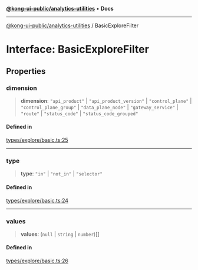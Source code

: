 [**@kong-ui-public/analytics-utilities**](../README.md) • **Docs**

***

[@kong-ui-public/analytics-utilities](../README.md) / BasicExploreFilter

# Interface: BasicExploreFilter

## Properties

### dimension

> **dimension**: `"api_product"` \| `"api_product_version"` \| `"control_plane"` \| `"control_plane_group"` \| `"data_plane_node"` \| `"gateway_service"` \| `"route"` \| `"status_code"` \| `"status_code_grouped"`

#### Defined in

[types/explore/basic.ts:25](https://github.com/Kong/public-ui-components/blob/main/packages/analytics/analytics-utilities/src/types/explore/basic.ts#L25)

***

### type

> **type**: `"in"` \| `"not_in"` \| `"selector"`

#### Defined in

[types/explore/basic.ts:24](https://github.com/Kong/public-ui-components/blob/main/packages/analytics/analytics-utilities/src/types/explore/basic.ts#L24)

***

### values

> **values**: (`null` \| `string` \| `number`)[]

#### Defined in

[types/explore/basic.ts:26](https://github.com/Kong/public-ui-components/blob/main/packages/analytics/analytics-utilities/src/types/explore/basic.ts#L26)

